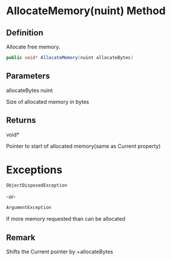 # AllocateMemory(nuint) Method

## Definition
Allocate free memory.

```C#
public void* AllocateMemory(nuint allocateBytes)
```

## Parameters
allocateBytes nuint

Size of allocated memory in bytes

## Returns
void*

Pointer to start of allocated memory(same as Current property)

# Exceptions

```C#
ObjectDisposedException
```
-or-

```C#
ArgumentException
```
If more memory requested than can be allocated

## Remark
Shifts the Current pointer by +allocateBytes
